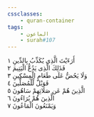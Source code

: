 ```yaml
---
cssclasses:
    - quran-container
tags:
    - الماعون
    - surah#107
---
```


أَرَءَيْتَ الَّذِى يُكَذِّبُ بِالدِّينِ  ١<br>
فَذَلِكَ الَّذِى يَدُعُّ الْيَتِيمَ  ٢<br>
وَلَا يَحُضُّ عَلَى طَعَامِ الْمِسْكِينِ  ٣<br>
فَوَيْلٌ لِّلْمُصَلِّينَ  ٤<br>
الَّذِينَ هُمْ عَن صَلَاتِهِمْ سَاهُونَ  ٥<br>
الَّذِينَ هُمْ يُرَاءُونَ  ٦<br>
وَيَمْنَعُونَ الْمَاعُونَ  ٧<br>
